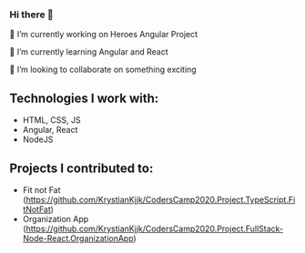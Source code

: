 ### Hi there 👋

🔭 I’m currently working on Heroes Angular Project

🌱 I’m currently learning Angular and React

👯 I’m looking to collaborate on something exciting

## Technologies I work with: 
- HTML, CSS, JS
- Angular, React
- NodeJS

## Projects I contributed to:
- Fit not Fat (https://github.com/KrystianKjjk/CodersCamp2020.Project.TypeScript.FitNotFat)
- Organization App (https://github.com/KrystianKjjk/CodersCamp2020.Project.FullStack-Node-React.OrganizationApp)







<!--
**skorpiom/skorpiom** is a ✨ _special_ ✨ repository because its `README.md` (this file) appears on your GitHub profile.

Here are some ideas to get you started:

- 🔭 I’m currently working on ...
- 🌱 I’m currently learning ...
- 👯 I’m looking to collaborate on ...
- 🤔 I’m looking for help with ...
- 💬 Ask me about ...
- 📫 How to reach me: ...
- 😄 Pronouns: ...
- ⚡ Fun fact: ...
-->
